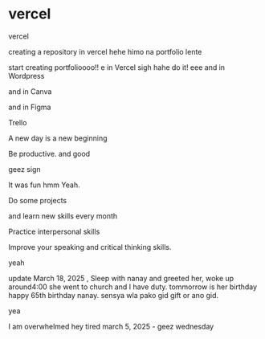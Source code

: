 # vercel
vercel

creating a repository in vercel hehe
himo na portfolio lente

start creating portfolioooo!!
e
in Vercel sigh
hahe
do it!
eee
and in Wordpress

and in Canva

and in Figma

Trello

A new day is a new beginning

Be productive. and good 

geez sign 

It was fun
hmm
Yeah.

Do some projects

and learn new skills every month

Practice interpersonal skills

Improve your speaking and critical thinking skills.

yeah

update
March 18, 2025 , Sleep with nanay and greeted her, woke up around4:00 she went to church and I have duty. tommorrow is her birthday happy 65th birthday nanay. sensya wla pako gid gift or ano gid.

yea

I am overwhelmed 
hey
tired march 5, 2025 - geez wednesday 

